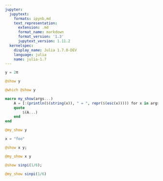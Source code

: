 ```yaml
---
jupyter:
  jupytext:
    formats: ipynb,md
    text_representation:
      extension: .md
      format_name: markdown
      format_version: '1.3'
      jupytext_version: 1.11.2
  kernelspec:
    display_name: Julia 1.7.0-DEV
    language: julia
    name: julia-1.7
---
```


```julia
y = 2π
```

```julia
@show y
```

```julia
@which @show y
```

```julia
macro my_show(args...)
    A = [:(println($(string(x)), " = ", repr($(esc(x))))) for x in args]
    quote
        $(A...)
    end
end
```

```julia
@my_show y
```

```julia
x = "foo"
```

```julia
@show x y;
```

```julia
@my_show x y
```

```julia
@show sinpi(1/6);
```

```julia
@my_show sinpi(1/6)
```

```julia

```
